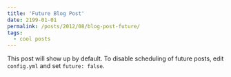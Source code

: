 ```yaml
---
title: 'Future Blog Post'
date: 2199-01-01
permalink: /posts/2012/08/blog-post-future/
tags:
  - cool posts
---
```


This post will show up by default. To disable scheduling of future posts, edit `config.yml` and set `future: false`. 
